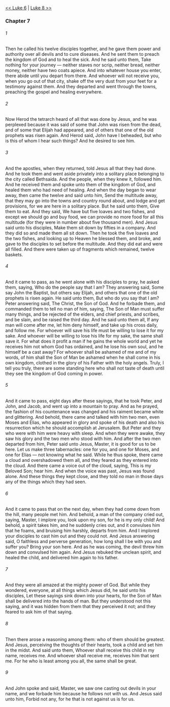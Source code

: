 [<< Luke 6](Luke%206.md)  |  [Luke 8 >>](Luke%208.md)

### Chapter 7
###### 1
Then he called his twelve disciples together, and he gave them power and authority over all devils and to cure diseases. And he sent them to preach the kingdom of God and to heal the sick. And he said unto them, Take nothing for your journey — neither staves nor scrip, neither bread, neither money, neither have two coats apiece. And into whatever house you enter, there abide until you depart from there. And whoever will not receive you, when you go out of that city, shake off the very dust from your feet for a testimony against them. And they departed and went through the towns, preaching the gospel and healing everywhere.

###### 2
Now Herod the tetrarch heard of all that was done by Jesus, and he was perplexed because it was said of some that John was risen from the dead, and of some that Elijah had appeared, and of others that one of the old prophets was risen again. And Herod said, John have I beheaded, but who is this of whom I hear such things? And he desired to see him.

###### 3
And the apostles, when they returned, told Jesus all that they had done. And he took them and went aside privately into a solitary place belonging to the city called Bethsaida. And the people, when they knew it, followed him. And he received them and spoke unto them of the kingdom of God, and healed them who had need of healing. And when the day began to wear away, then came the twelve and said unto him, Send the multitude away, that they may go into the towns and country round about, and lodge and get provisions, for we are here in a solitary place. But he said unto them, Give them to eat. And they said, We have but five loaves and two fishes, and except we should go and buy food, we can provide no more food for all this multitude (for they were in number about five thousand men). And Jesus said unto his disciples, Make them sit down by fifties in a company. And they did so and made them all sit down. Then he took the five loaves and the two fishes, and looking up to Heaven he blessed them, and broke, and gave to the disciples to set before the multitude. And they did eat and were all filled. And there were taken up of fragments which remained, twelve baskets.

###### 4
And it came to pass, as he went alone with his disciples to pray, he asked them, saying, Who do the people say that I am? They answering said, Some say John the Baptist, but others say Elijah, and others that one of the old prophets is risen again. He said unto them, But who do you say that I am? Peter answering said, The Christ, the Son of God. And he forbade them, and commanded them to tell no man of him, saying, The Son of Man must suffer many things, and be rejected of the elders, and chief priests, and scribes, and be slain, and be raised the third day. And he said unto them all, If any man will come after me, let him deny himself, and take up his cross daily, and follow me. For whoever will save his life must be willing to lose it for my sake. And whoever will be willing to lose his life for my sake, the same shall save it. For what does it profit a man if he gains the whole world and yet he receives him not whom God has ordained, and he lose his own soul, and he himself be a cast away? For whoever shall be ashamed of me and of my words, of him shall the Son of Man be ashamed when he shall come in his own kingdom, clothed in the glory of his Father with the holy angels. Truly, I tell you truly, there are some standing here who shall not taste of death until they see the kingdom of God coming in power.

###### 5
And it came to pass, eight days after these sayings, that he took Peter, and John, and Jacob, and went up into a mountain to pray. And as he prayed, the fashion of his countenance was changed and his raiment became white and glittering. And behold, there came and talked with him two men, even Moses and Elias, who appeared in glory and spoke of his death and also his resurrection which he should accomplish at Jerusalem. But Peter and they who were with him were heavy with sleep. And when they were awake, they saw his glory and the two men who stood with him. And after the two men departed from him, Peter said unto Jesus, Master, it is good for us to be here. Let us make three tabernacles: one for you, and one for Moses, and one for Elias — not knowing what he said. While he thus spoke, there came a cloud and overshadowed them all, and they feared as they entered into the cloud. And there came a voice out of the cloud, saying, This is my Beloved Son; hear him. And when the voice was past, Jesus was found alone. And these things they kept close, and they told no man in those days any of the things which they had seen.

###### 6
And it came to pass that on the next day, when they had come down from the hill, many people met him. And behold, a man of the company cried out, saying, Master, I implore you, look upon my son, for he is my only child! And behold, a spirit takes him, and he suddenly cries out, and it convulses him that he foams, and bruising him harshly, departs from him. And I implored your disciples to cast him out and they could not. And Jesus answering said, O faithless and perverse generation, how long shall I be with you and suffer you? Bring your son here. And as he was coming, the devil threw him down and convulsed him again. And Jesus rebuked the unclean spirit, and healed the child, and delivered him again to his father.

###### 7
And they were all amazed at the mighty power of God. But while they wondered, everyone, at all things which Jesus did, he said unto his disciples, Let these sayings sink down into your hearts, for the Son of Man shall be delivered into the hands of man. But they understood not this saying, and it was hidden from them that they perceived it not; and they feared to ask him of that saying.

###### 8
Then there arose a reasoning among them: who of them should be greatest. And Jesus, perceiving the thoughts of their hearts, took a child and set him in the midst. And said unto them, Whoever shall receive this child in my name, receives me. And whoever shall receive me, receives him that sent me. For he who is least among you all, the same shall be great.

###### 9
And John spoke and said, Master, we saw one casting out devils in your name, and we forbade him because he follows not with us. And Jesus said unto him, Forbid not any, for he that is not against us is for us.